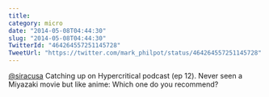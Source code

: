 ```yaml
---
title: 
category: micro
date: "2014-05-08T04:44:30"
slug: "2014-05-08T04:44:30"
TwitterId: "464264557251145728"
TweetUrl: "https://twitter.com/mark_philpot/status/464264557251145728"
---
```


[@siracusa](https://twitter.com/siracusa) Catching up on Hypercritical podcast
(ep 12). Never seen a Miyazaki movie but like anime: Which one do you recommend?

